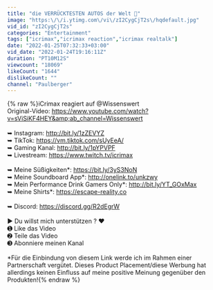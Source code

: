 ```yaml
---
title: "die VERRÜCKTESTEN AUTOS der Welt 🚗"
image: "https:\/\/i.ytimg.com\/vi\/zI2CygCjT2s\/hqdefault.jpg"
vid_id: "zI2CygCjT2s"
categories: "Entertainment"
tags: ["icrimax","icrimax reaction","icrimax realtalk"]
date: "2022-01-25T07:32:33+03:00"
vid_date: "2022-01-24T19:16:11Z"
duration: "PT10M12S"
viewcount: "18069"
likeCount: "1644"
dislikeCount: ""
channel: "Paulberger"
---
```

{% raw %}iCrimax reagiert auf @Wissenswert <br />Original-Video: <a rel="nofollow" target="blank" href="https://www.youtube.com/watch?v=sViSiKF4HEY&amp;ab_channel=Wissenswert">https://www.youtube.com/watch?v=sViSiKF4HEY&amp;ab_channel=Wissenswert</a><br /><br />➥ Instagram: <a rel="nofollow" target="blank" href="http://bit.ly/1zZEVYZ">http://bit.ly/1zZEVYZ</a><br />➥ TikTok: <a rel="nofollow" target="blank" href="https://vm.tiktok.com/sUyEeA/">https://vm.tiktok.com/sUyEeA/</a><br />➥ Gaming Kanal: <a rel="nofollow" target="blank" href="http://bit.ly/1pYPVPF">http://bit.ly/1pYPVPF</a><br />➥ Livestream: <a rel="nofollow" target="blank" href="https://www.twitch.tv/icrimax">https://www.twitch.tv/icrimax</a><br /><br />➥ Meine Süßigkeiten*: <a rel="nofollow" target="blank" href="https://bit.ly/3yS3NoN">https://bit.ly/3yS3NoN</a><br />➥ Meine Soundboard App*: <a rel="nofollow" target="blank" href="http://onelink.to/unkzwy">http://onelink.to/unkzwy</a><br />➥ Mein Performance Drink Gamers Only*: <a rel="nofollow" target="blank" href="http://bit.ly/YT_GOxMax">http://bit.ly/YT_GOxMax</a><br />➥ Meine Shirts*: <a rel="nofollow" target="blank" href="https://escape-reality.co">https://escape-reality.co</a><br /><br />➥ Discord: <a rel="nofollow" target="blank" href="https://discord.gg/R2dEgrW">https://discord.gg/R2dEgrW</a><br /><br />► Du willst mich unterstützen ? ♥<br />➊ Like das Video <br />➋ Teile das Video<br />➌ Abonniere meinen Kanal<br /><br />*Für die Einbindung von diesem Link werde ich im Rahmen einer Partnerschaft vergütet. Dieses Product Placement/diese Werbung hat allerdings keinen Einfluss auf meine positive Meinung gegenüber den Produkten!{% endraw %}
